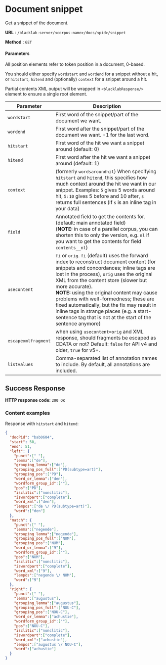 # Document snippet

Get a snippet of the document.

**URL** : `/blacklab-server/<corpus-name>/docs/<pid>/snippet`

**Method** : `GET`

#### Parameters

All position elements refer to token position in a document, 0-based.

You should either specify `wordstart` and `wordend` for a snippet without a hit, or `hitstart`, `hitend` and (optionally) `context` for a snippet around a hit.

Partial contents XML output will be wrapped in `<blacklabResponse/>` element to ensure a single root element.

| Parameter          | Description                                                                                                                                                                                                                                                                                                                                                                                                                                                                                       |
|--------------------|---------------------------------------------------------------------------------------------------------------------------------------------------------------------------------------------------------------------------------------------------------------------------------------------------------------------------------------------------------------------------------------------------------------------------------------------------------------------------------------------------|
| `wordstart`        | First word of the snippet/part of the document we want.                                                                                                                                                                                                                                                                                                                                                                                                                                           |
| `wordend`          | First word after the snippet/part of the document we want. -1 for the last word.                                                                                                                                                                                                                                                                                                                                                                                                                  |
| `hitstart`         | First word of the hit we want a snippet around (default: 0)                                                                                                                                                                                                                                                                                                                                                                                                                                       |
| `hitend`           | First word after the hit we want a snippet around (default: 1)                                                                                                                                                                                                                                                                                                                                                                                                                                    |
| `context`          | (formerly `wordsaroundhit`) When specifying `hitstart` and `hitend`, this specifies how much context around the hit we want in our snippet. Examples: `5` gives 5 words around hit, `5:10` gives 5 before and 10 after, `s` returns full sentences (if `s` is an inline tag in your data)                                                                                                                                                                                                         |
| `field`            | Annotated field to get the contents for.  (default: main annotated field)<br>(**NOTE:** in case of a parallel corpus, you can shorten this to only the version, e.g. `nl` if you want to get the contents for field `contents__nl`)                                                                                                                                                                                                                                                               |
| `usecontent`       | `fi` or `orig`. `fi` (default) uses the forward index to reconstruct document content (for snippets and concordances; inline tags are lost in the process), `orig` uses the original XML from the content store (slower but more accurate).<br/>**NOTE:** using the original content may cause problems with well-formedness; these are fixed automatically, but the fix may result in inline tags in strange places (e.g. a start-sentence tag that is not at the start of the sentence anymore) |
| `escapexmlfragment` | when using `usecontent=orig` and XML response, should fragments be escaped as CDATA or not? Default: `false` for API v4 and older, `true` for v5+.                                                                                                                                                                                                                                                                                                                                                |
| `listvalues`       | Comma-separated list of annotation names to include. By default, all annotations are included.                                                                                                                                                                                                                                                                                                                                                                                                    |


## Success Response

**HTTP response code**: `200 OK`


### Content examples

Response with `hitstart` and `hitend`:

```json
{
  "docPid": "bab0604",
  "start": 50,
  "end": 51,
  "left": {
    "punct":[" "],
    "lemma":["de"],
    "grouping_lemma":["de"],
    "grouping_pos_full":["PD(subtype=art)"],
    "grouping_pos":["PD"],
    "word_or_lemma":["den"],
    "wordform_group_id":[""],
    "pos":["PD"],
    "isclitic":["nonclitic"],
    "iswordpart":["complete"],
    "word_xml":["den"],
    "lempos":["de \/ PD(subtype=art)"],
    "word":["den"]
  },
  "match": {
    "punct":[" "],
    "lemma":["negende"],
    "grouping_lemma":["negende"],
    "grouping_pos_full":["NUM"],
    "grouping_pos":["NUM"],
    "word_or_lemma":["9"],
    "wordform_group_id":[""],
    "pos":["NUM"],
    "isclitic":["nonclitic"],
    "iswordpart":["complete"],
    "word_xml":["9"],
    "lempos":["negende \/ NUM"],
    "word":["9"]
  },
  "right": {
    "punct":[" "],
    "lemma":["augustus"],
    "grouping_lemma":["augustus"],
    "grouping_pos_full":["NOU-C"],
    "grouping_pos":["NOU-C"],
    "word_or_lemma":["achustie"],
    "wordform_group_id":[""],
    "pos":["NOU-C"],
    "isclitic":["nonclitic"],
    "iswordpart":["complete"],
    "word_xml":["achustie"],
    "lempos":["augustus \/ NOU-C"],
    "word":["achustie"]
  }
}
```
